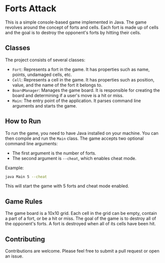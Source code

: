 # Forts Attack

This is a simple console-based game implemented in Java. The game revolves around the concept of forts and cells. Each fort is made up of cells and the goal is to destroy the opponent's forts by hitting their cells.

## Classes

The project consists of several classes:

- `Fort`: Represents a fort in the game. It has properties such as name, points, undamaged cells, etc.
- `Cell`: Represents a cell in the game. It has properties such as position, value, and the name of the fort it belongs to.
- `BoardManager`: Manages the game board. It is responsible for creating the board and determining if a user's move is a hit or miss.
- `Main`: The entry point of the application. It parses command line arguments and starts the game.

## How to Run

To run the game, you need to have Java installed on your machine. You can then compile and run the `Main` class. The game accepts two optional command line arguments:

- The first argument is the number of forts.
- The second argument is `--cheat`, which enables cheat mode.

Example:

```bash
java Main 5 --cheat
```

This will start the game with 5 forts and cheat mode enabled.

## Game Rules

The game board is a 10x10 grid. Each cell in the grid can be empty, contain a part of a fort, or be a hit or miss. The goal of the game is to destroy all of the opponent's forts. A fort is destroyed when all of its cells have been hit.

## Contributing

Contributions are welcome. Please feel free to submit a pull request or open an issue.
